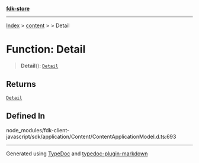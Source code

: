 [**fdk-store**](../../../README.md)
***

[Index](../../../API.md) > [content](../../README.md) > [<internal>](../README.md) > Detail

# Function: Detail

> **Detail**(): [`Detail`](../type-aliases/type-alias.Detail.md)

## Returns

[`Detail`](../type-aliases/type-alias.Detail.md)

## Defined In

node\_modules/fdk-client-javascript/sdk/application/Content/ContentApplicationModel.d.ts:693

***
Generated using [TypeDoc](https://typedoc.org/) and [typedoc-plugin-markdown](https://www.npmjs.com/package/typedoc-plugin-markdown)
